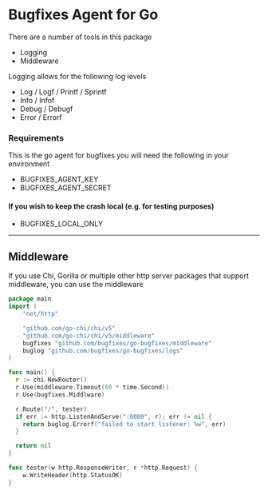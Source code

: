 # Bugfixes Agent for Go

There are a number of tools in this package
  - Logging
  - Middleware

Logging allows for the following log levels
  - Log / Logf / Printf / Sprintf
  - Info / Infof
  - Debug / Debugf
  - Error / Errorf

### Requirements
This is the go agent for bugfixes you will need the following in your environment

- BUGFIXES_AGENT_KEY
- BUGFIXES_AGENT_SECRET

#### If you wish to keep the crash local (e.g. for testing purposes)
- BUGFIXES_LOCAL_ONLY

___
## Middleware
If you use Chi, Gorilla or multiple other http server packages that support middleware, you can use the middleware
```go
package main
import (
	"net/http"

	"github.com/go-chi/chi/v5"
	"github.com/go-chi/chi/v5/middleware"
	bugfixes "github.com/bugfixes/go-bugfixes/middleware"
	buglog "github.com/bugfixes/go-bugfixes/logs"
)

func main() {
  r := chi.NewRouter()
  r.Use(middleware.Timeout(60 * time.Second))
  r.Use(bugfixes.Middlware)

  r.Route("/", tester)
  if err := http.ListenAndServe(":8080", r); err != nil {
  	return buglog.Errorf("failed to start listener: %w", err)
  }

  return nil
}

func tester(w http.ResponseWriter, r *http.Request) {
	w.WriteHeader(http.StatusOK)
}
```
